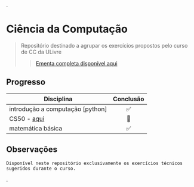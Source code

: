 .
#   Ciência da Computação 

> Repositório destinado a agrupar os exercícios propostos pelo curso de CC da ULivre
>>[Ementa completa disponível aqui](https://github.com/Universidade-Livre/ciencia-da-computacao/tree/main)



## Progresso 

| Disciplina  | Conclusão |
| ------------- |:-------------:|
| introdução a computação [python]      | ✅     |
| CS50 - [aqui](https://github.com/taisjjorge/CS50.-HARVARD-)      | 🚧     |
| matemática básica      | ✅     |

## Observações

```
Disponível neste repositório exclusivamente os exercícios técnicos
sugeridos durante o curso. 
```

.


